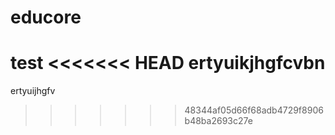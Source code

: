 # educore
test
<<<<<<< HEAD
ertyuikjhgfcvbn
=======
ertyuijhgfv
>>>>>>> 48344af05d66f68adb4729f8906b48ba2693c27e
